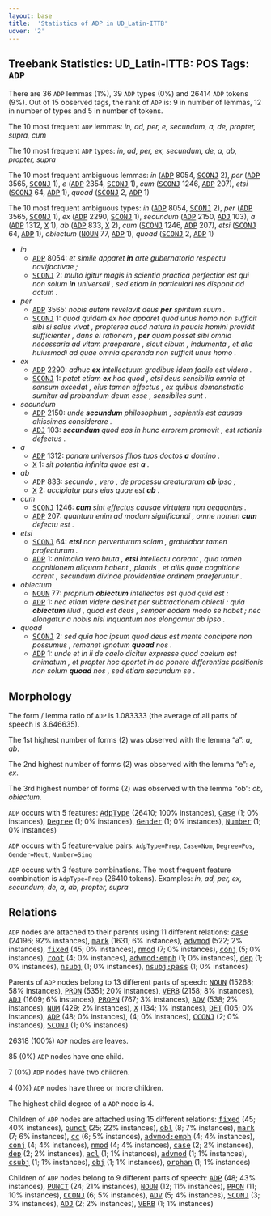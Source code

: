 ```yaml
---
layout: base
title:  'Statistics of ADP in UD_Latin-ITTB'
udver: '2'
---
```


## Treebank Statistics: UD_Latin-ITTB: POS Tags: `ADP`

There are 36 `ADP` lemmas (1%), 39 `ADP` types (0%) and 26414 `ADP` tokens (9%).
Out of 15 observed tags, the rank of `ADP` is: 9 in number of lemmas, 12 in number of types and 5 in number of tokens.

The 10 most frequent `ADP` lemmas: <em>in, ad, per, e, secundum, a, de, propter, supra, cum</em>

The 10 most frequent `ADP` types:  <em>in, ad, per, ex, secundum, de, a, ab, propter, supra</em>

The 10 most frequent ambiguous lemmas: <em>in</em> (<tt><a href="la_ittb-pos-ADP.html">ADP</a></tt> 8054, <tt><a href="la_ittb-pos-SCONJ.html">SCONJ</a></tt> 2), <em>per</em> (<tt><a href="la_ittb-pos-ADP.html">ADP</a></tt> 3565, <tt><a href="la_ittb-pos-SCONJ.html">SCONJ</a></tt> 1), <em>e</em> (<tt><a href="la_ittb-pos-ADP.html">ADP</a></tt> 2354, <tt><a href="la_ittb-pos-SCONJ.html">SCONJ</a></tt> 1), <em>cum</em> (<tt><a href="la_ittb-pos-SCONJ.html">SCONJ</a></tt> 1246, <tt><a href="la_ittb-pos-ADP.html">ADP</a></tt> 207), <em>etsi</em> (<tt><a href="la_ittb-pos-SCONJ.html">SCONJ</a></tt> 64, <tt><a href="la_ittb-pos-ADP.html">ADP</a></tt> 1), <em>quoad</em> (<tt><a href="la_ittb-pos-SCONJ.html">SCONJ</a></tt> 2, <tt><a href="la_ittb-pos-ADP.html">ADP</a></tt> 1)

The 10 most frequent ambiguous types:  <em>in</em> (<tt><a href="la_ittb-pos-ADP.html">ADP</a></tt> 8054, <tt><a href="la_ittb-pos-SCONJ.html">SCONJ</a></tt> 2), <em>per</em> (<tt><a href="la_ittb-pos-ADP.html">ADP</a></tt> 3565, <tt><a href="la_ittb-pos-SCONJ.html">SCONJ</a></tt> 1), <em>ex</em> (<tt><a href="la_ittb-pos-ADP.html">ADP</a></tt> 2290, <tt><a href="la_ittb-pos-SCONJ.html">SCONJ</a></tt> 1), <em>secundum</em> (<tt><a href="la_ittb-pos-ADP.html">ADP</a></tt> 2150, <tt><a href="la_ittb-pos-ADJ.html">ADJ</a></tt> 103), <em>a</em> (<tt><a href="la_ittb-pos-ADP.html">ADP</a></tt> 1312, <tt><a href="la_ittb-pos-X.html">X</a></tt> 1), <em>ab</em> (<tt><a href="la_ittb-pos-ADP.html">ADP</a></tt> 833, <tt><a href="la_ittb-pos-X.html">X</a></tt> 2), <em>cum</em> (<tt><a href="la_ittb-pos-SCONJ.html">SCONJ</a></tt> 1246, <tt><a href="la_ittb-pos-ADP.html">ADP</a></tt> 207), <em>etsi</em> (<tt><a href="la_ittb-pos-SCONJ.html">SCONJ</a></tt> 64, <tt><a href="la_ittb-pos-ADP.html">ADP</a></tt> 1), <em>obiectum</em> (<tt><a href="la_ittb-pos-NOUN.html">NOUN</a></tt> 77, <tt><a href="la_ittb-pos-ADP.html">ADP</a></tt> 1), <em>quoad</em> (<tt><a href="la_ittb-pos-SCONJ.html">SCONJ</a></tt> 2, <tt><a href="la_ittb-pos-ADP.html">ADP</a></tt> 1)


* <em>in</em>
  * <tt><a href="la_ittb-pos-ADP.html">ADP</a></tt> 8054: <em>et simile apparet <b>in</b> arte gubernatoria respectu navifactivae ;</em>
  * <tt><a href="la_ittb-pos-SCONJ.html">SCONJ</a></tt> 2: <em>multo igitur magis in scientia practica perfectior est qui non solum <b>in</b> universali , sed etiam in particulari res disponit ad actum .</em>
* <em>per</em>
  * <tt><a href="la_ittb-pos-ADP.html">ADP</a></tt> 3565: <em>nobis autem revelavit deus <b>per</b> spiritum suum .</em>
  * <tt><a href="la_ittb-pos-SCONJ.html">SCONJ</a></tt> 1: <em>quod quidem ex hoc apparet quod unus homo non sufficit sibi si solus vivat , propterea quod natura in paucis homini providit sufficienter , dans ei rationem , <b>per</b> quam posset sibi omnia necessaria ad vitam praeparare , sicut cibum , indumenta , et alia huiusmodi ad quae omnia operanda non sufficit unus homo .</em>
* <em>ex</em>
  * <tt><a href="la_ittb-pos-ADP.html">ADP</a></tt> 2290: <em>adhuc <b>ex</b> intellectuum gradibus idem facile est videre .</em>
  * <tt><a href="la_ittb-pos-SCONJ.html">SCONJ</a></tt> 1: <em>patet etiam <b>ex</b> hoc quod , etsi deus sensibilia omnia et sensum excedat , eius tamen effectus , ex quibus demonstratio sumitur ad probandum deum esse , sensibiles sunt .</em>
* <em>secundum</em>
  * <tt><a href="la_ittb-pos-ADP.html">ADP</a></tt> 2150: <em>unde <b>secundum</b> philosophum , sapientis est causas altissimas considerare .</em>
  * <tt><a href="la_ittb-pos-ADJ.html">ADJ</a></tt> 103: <em><b>secundum</b> quod eos in hunc errorem promovit , est rationis defectus .</em>
* <em>a</em>
  * <tt><a href="la_ittb-pos-ADP.html">ADP</a></tt> 1312: <em>ponam universos filios tuos doctos <b>a</b> domino .</em>
  * <tt><a href="la_ittb-pos-X.html">X</a></tt> 1: <em>sit potentia infinita quae est <b>a</b> .</em>
* <em>ab</em>
  * <tt><a href="la_ittb-pos-ADP.html">ADP</a></tt> 833: <em>secundo , vero , de processu creaturarum <b>ab</b> ipso ;</em>
  * <tt><a href="la_ittb-pos-X.html">X</a></tt> 2: <em>accipiatur pars eius quae est <b>ab</b> .</em>
* <em>cum</em>
  * <tt><a href="la_ittb-pos-SCONJ.html">SCONJ</a></tt> 1246: <em><b>cum</b> sint effectus causae virtutem non aequantes .</em>
  * <tt><a href="la_ittb-pos-ADP.html">ADP</a></tt> 207: <em>quantum enim ad modum significandi , omne nomen <b>cum</b> defectu est .</em>
* <em>etsi</em>
  * <tt><a href="la_ittb-pos-SCONJ.html">SCONJ</a></tt> 64: <em><b>etsi</b> non perventurum sciam , gratulabor tamen profecturum .</em>
  * <tt><a href="la_ittb-pos-ADP.html">ADP</a></tt> 1: <em>animalia vero bruta , <b>etsi</b> intellectu careant , quia tamen cognitionem aliquam habent , plantis , et aliis quae cognitione carent , secundum divinae providentiae ordinem praeferuntur .</em>
* <em>obiectum</em>
  * <tt><a href="la_ittb-pos-NOUN.html">NOUN</a></tt> 77: <em>proprium <b>obiectum</b> intellectus est quod quid est :</em>
  * <tt><a href="la_ittb-pos-ADP.html">ADP</a></tt> 1: <em>nec etiam videre desinet per subtractionem obiecti : quia <b>obiectum</b> illud , quod est deus , semper eodem modo se habet ; nec elongatur a nobis nisi inquantum nos elongamur ab ipso .</em>
* <em>quoad</em>
  * <tt><a href="la_ittb-pos-SCONJ.html">SCONJ</a></tt> 2: <em>sed quia hoc ipsum quod deus est mente concipere non possumus , remanet ignotum <b>quoad</b> nos .</em>
  * <tt><a href="la_ittb-pos-ADP.html">ADP</a></tt> 1: <em>unde et in ii de caelo dicitur expresse quod caelum est animatum , et propter hoc oportet in eo ponere differentias positionis non solum <b>quoad</b> nos , sed etiam secundum se .</em>

## Morphology

The form / lemma ratio of `ADP` is 1.083333 (the average of all parts of speech is 3.646635).

The 1st highest number of forms (2) was observed with the lemma “a”: <em>a, ab</em>.

The 2nd highest number of forms (2) was observed with the lemma “e”: <em>e, ex</em>.

The 3rd highest number of forms (2) was observed with the lemma “ob”: <em>ob, obiectum</em>.

`ADP` occurs with 5 features: <tt><a href="la_ittb-feat-AdpType.html">AdpType</a></tt> (26410; 100% instances), <tt><a href="la_ittb-feat-Case.html">Case</a></tt> (1; 0% instances), <tt><a href="la_ittb-feat-Degree.html">Degree</a></tt> (1; 0% instances), <tt><a href="la_ittb-feat-Gender.html">Gender</a></tt> (1; 0% instances), <tt><a href="la_ittb-feat-Number.html">Number</a></tt> (1; 0% instances)

`ADP` occurs with 5 feature-value pairs: `AdpType=Prep`, `Case=Nom`, `Degree=Pos`, `Gender=Neut`, `Number=Sing`

`ADP` occurs with 3 feature combinations.
The most frequent feature combination is `AdpType=Prep` (26410 tokens).
Examples: <em>in, ad, per, ex, secundum, de, a, ab, propter, supra</em>


## Relations

`ADP` nodes are attached to their parents using 11 different relations: <tt><a href="la_ittb-dep-case.html">case</a></tt> (24196; 92% instances), <tt><a href="la_ittb-dep-mark.html">mark</a></tt> (1631; 6% instances), <tt><a href="la_ittb-dep-advmod.html">advmod</a></tt> (522; 2% instances), <tt><a href="la_ittb-dep-fixed.html">fixed</a></tt> (45; 0% instances), <tt><a href="la_ittb-dep-nmod.html">nmod</a></tt> (7; 0% instances), <tt><a href="la_ittb-dep-conj.html">conj</a></tt> (5; 0% instances), <tt><a href="la_ittb-dep-root.html">root</a></tt> (4; 0% instances), <tt><a href="la_ittb-dep-advmod-emph.html">advmod:emph</a></tt> (1; 0% instances), <tt><a href="la_ittb-dep-dep.html">dep</a></tt> (1; 0% instances), <tt><a href="la_ittb-dep-nsubj.html">nsubj</a></tt> (1; 0% instances), <tt><a href="la_ittb-dep-nsubj-pass.html">nsubj:pass</a></tt> (1; 0% instances)

Parents of `ADP` nodes belong to 13 different parts of speech: <tt><a href="la_ittb-pos-NOUN.html">NOUN</a></tt> (15268; 58% instances), <tt><a href="la_ittb-pos-PRON.html">PRON</a></tt> (5351; 20% instances), <tt><a href="la_ittb-pos-VERB.html">VERB</a></tt> (2158; 8% instances), <tt><a href="la_ittb-pos-ADJ.html">ADJ</a></tt> (1609; 6% instances), <tt><a href="la_ittb-pos-PROPN.html">PROPN</a></tt> (767; 3% instances), <tt><a href="la_ittb-pos-ADV.html">ADV</a></tt> (538; 2% instances), <tt><a href="la_ittb-pos-NUM.html">NUM</a></tt> (429; 2% instances), <tt><a href="la_ittb-pos-X.html">X</a></tt> (134; 1% instances), <tt><a href="la_ittb-pos-DET.html">DET</a></tt> (105; 0% instances), <tt><a href="la_ittb-pos-ADP.html">ADP</a></tt> (48; 0% instances),  (4; 0% instances), <tt><a href="la_ittb-pos-CCONJ.html">CCONJ</a></tt> (2; 0% instances), <tt><a href="la_ittb-pos-SCONJ.html">SCONJ</a></tt> (1; 0% instances)

26318 (100%) `ADP` nodes are leaves.

85 (0%) `ADP` nodes have one child.

7 (0%) `ADP` nodes have two children.

4 (0%) `ADP` nodes have three or more children.

The highest child degree of a `ADP` node is 4.

Children of `ADP` nodes are attached using 15 different relations: <tt><a href="la_ittb-dep-fixed.html">fixed</a></tt> (45; 40% instances), <tt><a href="la_ittb-dep-punct.html">punct</a></tt> (25; 22% instances), <tt><a href="la_ittb-dep-obl.html">obl</a></tt> (8; 7% instances), <tt><a href="la_ittb-dep-mark.html">mark</a></tt> (7; 6% instances), <tt><a href="la_ittb-dep-cc.html">cc</a></tt> (6; 5% instances), <tt><a href="la_ittb-dep-advmod-emph.html">advmod:emph</a></tt> (4; 4% instances), <tt><a href="la_ittb-dep-conj.html">conj</a></tt> (4; 4% instances), <tt><a href="la_ittb-dep-nmod.html">nmod</a></tt> (4; 4% instances), <tt><a href="la_ittb-dep-case.html">case</a></tt> (2; 2% instances), <tt><a href="la_ittb-dep-dep.html">dep</a></tt> (2; 2% instances), <tt><a href="la_ittb-dep-acl.html">acl</a></tt> (1; 1% instances), <tt><a href="la_ittb-dep-advmod.html">advmod</a></tt> (1; 1% instances), <tt><a href="la_ittb-dep-csubj.html">csubj</a></tt> (1; 1% instances), <tt><a href="la_ittb-dep-obj.html">obj</a></tt> (1; 1% instances), <tt><a href="la_ittb-dep-orphan.html">orphan</a></tt> (1; 1% instances)

Children of `ADP` nodes belong to 9 different parts of speech: <tt><a href="la_ittb-pos-ADP.html">ADP</a></tt> (48; 43% instances), <tt><a href="la_ittb-pos-PUNCT.html">PUNCT</a></tt> (24; 21% instances), <tt><a href="la_ittb-pos-NOUN.html">NOUN</a></tt> (12; 11% instances), <tt><a href="la_ittb-pos-PRON.html">PRON</a></tt> (11; 10% instances), <tt><a href="la_ittb-pos-CCONJ.html">CCONJ</a></tt> (6; 5% instances), <tt><a href="la_ittb-pos-ADV.html">ADV</a></tt> (5; 4% instances), <tt><a href="la_ittb-pos-SCONJ.html">SCONJ</a></tt> (3; 3% instances), <tt><a href="la_ittb-pos-ADJ.html">ADJ</a></tt> (2; 2% instances), <tt><a href="la_ittb-pos-VERB.html">VERB</a></tt> (1; 1% instances)

